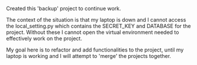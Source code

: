 Created this 'backup' project to continue work.

The context of the situation is that my laptop is down and I cannot access the local_setting.py which contains the SECRET_KEY and DATABASE for the project. Without these I cannot open the virtual environment needed to effectively work on the project.

My goal here is to refactor and add functionalities to the project, until my laptop is working and I will attempt to 'merge' the projects together.
